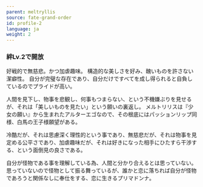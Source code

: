 ```yaml
---
parent: meltryllis
source: fate-grand-order
id: profile-2
language: ja
weight: 2
---
```


### 絆Lv.2で開放

好戦的で無慈悲。かつ加虐趣味。
構造的な美しさを好み、醜いものを許さない潔癖性。
自分が完璧な存在であり、自分だけですべてを成し得られると自負しているのでプライドが高い。

人間を見下し、物事を悲観し、何事もつまらない、という不機嫌ぶりを見せるが、それは「美しいものを見たい」という願いの裏返し。
メルトリリスは『少女の願い』から生まれたアルターエゴなので、その根底にはパッションリップ同様、白馬の王子様願望がある。

冷酷だが、それは思慮深く理性的という事であり、無慈悲だが、それは物事を見定める公平さであり、加虐趣味だが、それは好きになった相手にひたすら干渉する、という面倒見の良さである。

自分が怪物である事を理解している為、人間と分かり合えるとは思っていない。
思っていないので怪物として振る舞っているが、誰かと恋に落ちれば自分が怪物であろうと関係なしに奉仕をする、恋に生きるプリマドンナ。
